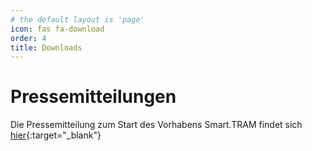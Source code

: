 ```yaml
---
# the default layout is 'page'
icon: fas fa-download
order: 4
title: Downloads
---
```


# Pressemitteilungen
Die Pressemitteilung zum Start des Vorhabens Smart.TRAM findet sich [hier](/smarttram/assets/pdf/Smart_TRAM_mFUND_Pressemitteilung_20231019.pdf){:target="_blank"}
